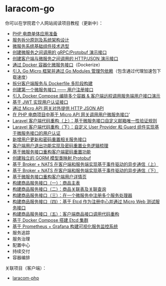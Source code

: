 # laracom-go

你可以在学院君个人网站阅读项目教程（更新中）：

- [PHP 电商单体应用准备](https://xueyuanjun.com/post/20954)
- [服务拆分原则及系统架构设计](https://xueyuanjun.com/post/20981)
- [微服务系统基础组件技术选型](https://xueyuanjun.com/post/21017)
- [创建微服务之间调用的 gRPC/Protobuf 演示接口](https://xueyuanjun.com/post/21033)
- [创建客户端与微服务之间调用的 HTTP/JSON 演示接口](https://xueyuanjun.com/post/21047)
- [通过 Docker 容器化微服务接口](https://xueyuanjun.com/post/21064)（Dockerize）
- [引入 Go Micro 框架并通过 Go Modules 管理包依赖](https://xueyuanjun.com/post/21097)（包含通过代理加速包下载速度）
- [拆分客户端服务与 Dockerfile 多阶段构建](https://xueyuanjun.com/post/21105)
- [创建第一个微服务接口 —— 用户注册接口](https://xueyuanjun.com/post/21107)
- [引入 Docker Compose 编排多个容器 & 客户端远程调用服务端用户接口演示](https://xueyuanjun.com/post/21115)
- [基于 JWT 实现用户认证接口](https://xueyuanjun.com/post/21129)
- [通过 Micro API 网关对外提供 HTTP JSON API](https://xueyuanjun.com/post/21139)
- [在 PHP 电商项目中基于 Micro API 网关调用用户微服务接口](https://xueyuanjun.com/post/21143)‘
- [ Laravel 客户端代码重构（上）：基于微服务接口自定义邮箱唯一性验证规则](https://xueyuanjun.com/post/21159)
- [ Laravel 客户端代码重构（下）：自定义 User Provider 和 Guard 组件实现基于微服务接口的用户认证](https://xueyuanjun.com/post/21160)
- [ 新增用户更新和密码重置相关服务接口](https://xueyuanjun.com/post/21193)
- [客户端用户退出功能实现及密码重置业务逻辑梳理](https://xueyuanjun.com/post/21199)
- [基于微服务接口重构客户端密码重置功能](https://xueyuanjun.com/post/21207)
- [创建独立的 GORM 模型类映射 Protobuf](https://xueyuanjun.com/post/21220)
- [基于 Broker + NATS 在客户端和服务端实现基于事件驱动的异步通信（上）](https://xueyuanjun.com/post/21288)
- [基于 Broker + NATS 在客户端和服务端实现基于事件驱动的异步通信（下）](https://xueyuanjun.com/post/21296)
- [基于微服务接口重构客户端用户详情页](https://xueyuanjun.com/post/21333)
- [构建商品服务接口（一）：商品主表](https://xueyuanjun.com/post/21335)
- [构建商品服务接口（二）：商品关联表及关联查询](https://xueyuanjun.com/post/21359)
- [构建商品服务接口（三）：在一个微服务中注册多个服务处理器](https://xueyuanjun.com/post/21361)
- [构建商品服务接口（四）：基于 Etcd 作为注册中心并通过 Micro Web 测试服务接口](https://xueyuanjun.com/post/21372)
- [构建商品服务接口（五）：客户端商品接口调用代码重构](https://xueyuanjun.com/post/21376)
- [基于 Docker Compose 搭建 Etcd 集群](https://xueyuanjun.com/post/21386)
- [基于 Prometheus + Grafana 构建可视化服务监控系统](https://xueyuanjun.com/post/21394)
- 服务追踪
- 服务治理
- 配置中心
- 持续交付
- 容器编排

关联项目（客户端）：

- [laracom-php](https://github.com/nonfu/laracom-php)

